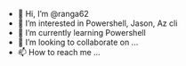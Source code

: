 - 👋 Hi, I’m @ranga62
- 👀 I’m interested in Powershell, Jason, Az cli
- 🌱 I’m currently learning Powershell
- 💞️ I’m looking to collaborate on ...
- 📫 How to reach me ...

<!---
ranga62/ranga62 is a ✨ special ✨ repository because its `README.md` (this file) appears on your GitHub profile.
You can click the Preview link to take a look at your changes.
--->
